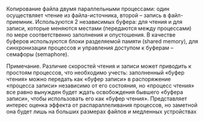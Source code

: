 Копирование файла двумя параллельными процессами: один осуществляет чтение из
файла-источника, второй – запись в файл-приемник. Используются 2 независимых буфера:
для чтения и для записи, которые меняются местами (передаются между процессами) по мере соответственно заполнения и опустошения. В качестве буферов используются блоки разделяемой памяти (shared memory), для синхронизации процессов и управления доступом к
буферам – семафоры (semaphore).


Примечание. Различие скоростей чтения и записи может приводить к простоям процессов, что необходимо учесть: заполненный «буфер чтения» можно передать как «буфер
записи» в распоряжение «процесса записи» независимо от его состояния, но «процесс чтения» все равно вынужден будет ждать освобождения бывшего «буфера записи», чтобы использовать его как «буфер чтения». Представляет интерес оценка эффекта от распараллеливания процессов, но заметной она будет лишь на больших размерах файлов и медленных
устройствах
